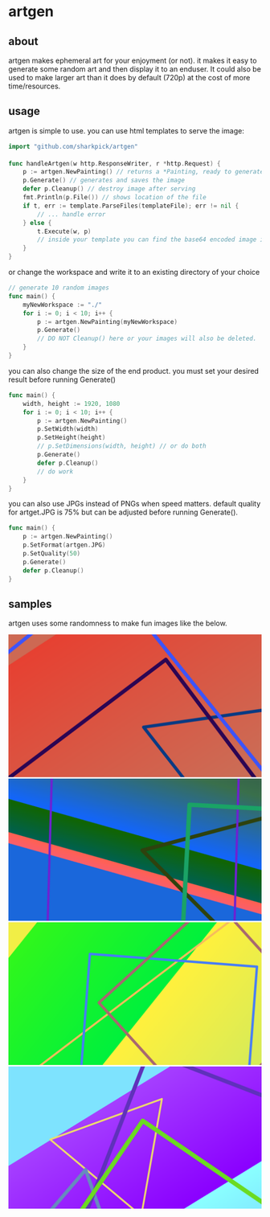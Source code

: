 # artgen

## about

artgen makes ephemeral art for your enjoyment (or not). it makes it easy to generate some random art and then display it to an enduser. It could also be used to make larger art than it does by default (720p) at the cost of more time/resources.

## usage

artgen is simple to use. you can use html templates to serve the image:
```go
import "github.com/sharkpick/artgen"

func handleArtgen(w http.ResponseWriter, r *http.Request) {
    p := artgen.NewPainting() // returns a *Painting, ready to generate
    p.Generate() // generates and saves the image
    defer p.Cleanup() // destroy image after serving
    fmt.Println(p.File()) // shows location of the file
    if t, err := template.ParseFiles(templateFile); err != nil {
        // ... handle error 
    } else {
        t.Execute(w, p)
        // inside your template you can find the base64 encoded image in {{ .Image }}
    }
}
```

or change the workspace and write it to an existing directory of your choice
```go
// generate 10 random images
func main() {
    myNewWorkspace := "./"
    for i := 0; i < 10; i++ {
        p := artgen.NewPainting(myNewWorkspace)
        p.Generate()
        // DO NOT Cleanup() here or your images will also be deleted.
    }
}
```

you can also change the size of the end product. you must set your desired result before running Generate()
```go
func main() {
    width, height := 1920, 1080
    for i := 0; i < 10; i++ {
        p := artgen.NewPainting()
        p.SetWidth(width)
        p.SetHeight(height)
        // p.SetDimensions(width, height) // or do both
        p.Generate()
        defer p.Cleanup()
        // do work
    }
}
```

you can also use JPGs instead of PNGs when speed matters. default quality for artget.JPG is 75% but can be adjusted before running Generate().

```go
func main() {
    p := artgen.NewPainting()
    p.SetFormat(artgen.JPG)
    p.SetQuality(50)
    p.Generate()
    defer p.Cleanup()
}
```

## samples

artgen uses some randomness to make fun images like the below. 

![Sample 1](sample1.png)
![Sample 2](sample2.png)
![Sample 3](sample3.png)
![Sample 4](sample4.png)